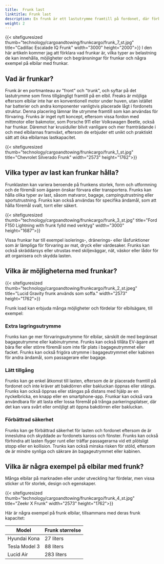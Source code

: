 ```yaml
---
title:  Frunk last
linktitle: Frunk last
description: En frunk är ett lastutrymme framtill på fordonet, där förbränningsmotorn normalt skulle vara. Frunks kan erbjuda många fördelar, såsom extra lagringsutrymme, enkel åtkomst och förbättrad säkerhet.
weight: 2
---
```

<!-- markdownlint-disable MD033 -->
{{< sitefiguresized thumb="technology/cargoandtowing/frunkcargo/frunk_7_st.jpg" title="Cadillac Escalade IQ Frunk" width="3000" height="2000">}}
I den här artikeln kommer jag att förklara vad frunkar är, vilka typer av belastning de kan innehålla, möjligheter och begränsningar för frunkar och några exempel på elbilar med frunkar.

## Vad är frunkar?

Frunk är en portmanteau av "front" och "trunk", och syftar på det lastutrymme som finns tillgängligt framtill på en elbil. Freaks är möjliga eftersom elbilar inte har en konventionell motor under huven, utan istället har batterier och andra komponenter vanligtvis placerade lågt i fordonets struktur. Denna placering lämnar lite utrymme framtill som kan användas för förvaring. Frunks är inget nytt koncept, eftersom vissa fordon med mittmotor eller bakmotor, som Porsche 911 eller Volkswagen Beetle, också har frunkar. Däremot har krusiduller blivit vanligare och mer framträdande i och med elbilarnas framväxt, eftersom de erbjuder ett unikt och praktiskt sätt att öka elbilarnas lastkapacitet.

{{< sitefiguresized thumb="technology/cargoandtowing/frunkcargo/frunk_1_st.jpg" title="Chevrolet Silverado Frunk" width="2573" height="1762">}}

## Vilka typer av last kan frunkar hålla?

Frunklasten kan variera beroende på frunkens storlek, form och utformning och de föremål som ägaren önskar förvara eller transportera. Frunks kan hålla olika typer av last, såsom matvaror, bagage, campingutrustning eller sportutrustning. Frunks kan också användas för specifika ändamål, som att hålla föremål svalt, torrt eller säkert.

{{< sitefiguresized thumb="technology/cargoandtowing/frunkcargo/frunk_3_st.jpg" title="Ford F150 Lightning with frunk fylld med verktyg" width="3000" height="1687">}}

Vissa frunkar har till exempel isolerings-, dränerings- eller låsfunktioner som är lämpliga för förvaring av mat, dryck eller värdesaker. Frunks kan också skräddarsys eller utrustas med skiljeväggar, nät, väskor eller lådor för att organisera och skydda lasten.

## Vilka är möjligheterna med frunkar?

{{< sitefiguresized thumb="technology/cargoandtowing/frunkcargo/frunk_2_st.jpeg" title="Lucid Gravity frunk används som soffa." width="2573" height="1762">}}

Frunk load kan erbjuda många möjligheter och fördelar för elbilsägare, till exempel:

### Extra lagringsutrymme

Frunks kan ge mer förvaringsutrymme för elbilar, särskilt de med begränsat bagageutrymme eller kabinutrymme. Frunks kan också tillåta EV-ägare att bära fler eller större föremål som inte får plats i bagageutrymmet eller facket. Frunks kan också frigöra utrymme i bagageutrymmet eller kabinen för andra ändamål, som passagerare eller bagage.

### Lätt tillgång

Frunks kan ge enkel åtkomst till lasten, eftersom de är placerade framtill på fordonet och inte kräver att bakdörren eller bakluckan öppnas eller stängs. Frunks kan också öppnas eller stängas på distans med hjälp av en nyckelbricka, en knapp eller en smartphone-app. Frunkar kan också vara användbara för att lasta eller lossa föremål på trånga parkeringsplatser, där det kan vara svårt eller omöjligt att öppna bakdörren eller bakluckan.

### Förbättrad säkerhet

Frunks kan ge förbättrad säkerhet för lasten och fordonet eftersom de är inneslutna och skyddade av fordonets kaross och fönster. Frunks kan också förhindra att lasten flyger runt eller träffar passagerarna vid ett plötsligt stopp eller en kollision. Trunks kan också minska risken för stöld, eftersom de är mindre synliga och säkrare än bagageutrymmet eller kabinen.

## Vilka är några exempel på elbilar med frunk?

Många elbilar på marknaden eller under utveckling har fördelar, men vissa sticker ut för storlek, design och egenskaper.

{{< sitefiguresized thumb="technology/cargoandtowing/frunkcargo/frunk_4_st.jpg" title="Zeekr X Frunk" width="2573" height="1762">}}

Här är några exempel på frunk elbilar, tillsammans med deras frunk kapacitet:

<table class="table table-striped">
<thead>
    <tr>
        <th>Model</th>
        <th>Frunk størrelse</th>
   </tr>
</thead>
<tbody>
<tr>
    <td>Hyundai Kona</td>
    <td>27 liters</td>
</tr>
<tr>
    <td>Tesla Model 3</td>
    <td>88 liters</td>
</tr>
<tr>
    <td>Lucid Air</td>
    <td>283 liters</td>
</tr>
</tbody>
</table>
